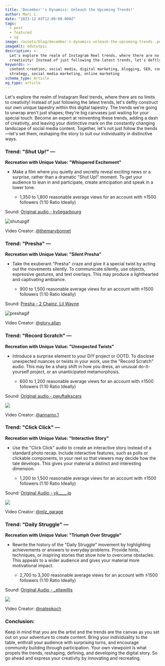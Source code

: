 ```yaml
---
title: 'December''s Dynamics: Unleash the Upcoming Trends!'
author: Marc C.
date: "2023-12-03T12:00:00.000Z"
tags:
  - post
  - featured
  - ig
image: /assets/blog/december-s-dynamics-unleash-the-upcoming-trends-.png
imageAlt: ddututpic
description: >-
  Let's explore the realm of Instagram Reel trends, where there are no limits to
  creativity! Instead of just following the latest trends, let's deftly con...
keywords: >-
  content creation, social media, digital marketing, blogging, SEO, content
  strategy, social media marketing, online marketing
schema_type: Article
og_type: article
---
```

Let's explore the realm of Instagram Reel trends, where there are no limits to creativity! Instead of just following the latest trends, let's deftly construct our own unique tapestry within this digital tapestry. The trends we're going to unwrap aren't just shapes; they're big canvases just waiting for your special touch. Become an expert at reinventing these trends, adding a dash of creativity, and leaving your distinctive mark on the constantly changing landscape of social media content. Together, let's not just follow the trends—let's set them, reshaping the story to suit our individuality in distinctive ways.

### Trend: "Shut Up!" — 

**Recreation with Unique Value: "Whispered Excitement"**

* Make a film where you quietly and secretly reveal exciting news or a surprise, rather than a dramatic "Shut Up!" moment. To get your audience to lean in and participate, create anticipation and speak in a lower tone.

  * 1,350 to 1,800 reasonable average views for an account with ≤1500 followers (1:10 Ratio Ideally)

Sound: [Original audio - kyliegarbourg](https://www.instagram.com/reels/audio/816638003795133/)

[](https://www.instagram.com/reels/audio/816638003795133/)

![shutupgif](/assets/blog/saveinsta.app-3247158962661635848.gif)

Video Creator: [@themarybonnet](https://www.instagram.com/themarybonnet/)

### Trend: "Presha" — 

**Recreation with Unique Value: "Silent Presha"**

* Take the exuberant "Presha" craze and give it a special twist by acting out the movements silently. To communicate silently, use objects, expressive gestures, and text overlays. This may produce a lighthearted and captivating ambiance.

  * 900 to 1,500 reasonable average views for an account with ≤1500 followers (1:10 Ratio Ideally)

Sound: [Presha - 2 Chainz, Lil Wayne](https://www.instagram.com/reels/audio/720437506793705/)

[](https://www.instagram.com/reels/audio/720437506793705/)

![preshagif](/assets/blog/saveinsta.app-3245289284721442392_8573500245.gif)

Video Creator: [@glory.allan](https://www.instagram.com/glory.allan/)

### Trend: "Record Scratch" —

**Recreation with Unique Value: "Unexpected Twists"**

* Introduce a surprise element to your DIY project or OOTD. To disclose unexpected nuances or twists in your work, use the "Record Scratch" audio. This may be a sharp shift in how you dress, an unusual do-it-yourself project, or an unanticipated metamorphosis.

  * 600 to 1,200 reasonable average views for an account with ≤1500 followers (1:10 Ratio Ideally)

Sound: [Original audio - pwuftalkscars](https://www.instagram.com/reels/audio/568348771785548/)

[](https://www.instagram.com/reels/audio/568348771785548/)

![](/assets/blog/saveinsta.app-3246324603197701015.gif)

Video Creator: [@annamo.1](https://www.instagram.com/annamo.1/)

### Trend: "Click Click" — 

**Recreation with Unique Value: "Interactive Story"**

* Use the "Click Click" audio to create an interactive story instead of a standard photo recap. Include interactive features, such as polls or clickable components, in your reel so that viewers may decide how the tale develops. This gives your material a distinct and interesting dimension.

  * 1,200 to 1,500 reasonable average views for an account with ≤1500 followers (1:10 Ratio Ideally)

Sound: [Original Audio - yk\_\_\_\_.jp](https://www.instagram.com/reels/audio/3186975151449106/?igshid=ZDE1MWVjZGVmZQ%3D%3D)

[](https://www.instagram.com/reels/audio/3186975151449106/?igshid=ZDE1MWVjZGVmZQ%3D%3D)

![](/assets/blog/saveinsta.app-3241437382937736589-1-.gif)

Video Creator: [@mlz_garage](https://www.instagram.com/mlz_garage/)

### Trend: "Daily Struggle" — 

**Recreation with Unique Value: "Triumph Over Struggle"**

* Rewrite the history of the "Daily Struggle" movement by highlighting achievements or answers to everyday problems. Provide hints, techniques, or inspiring stories that show how to overcome obstacles. This appeals to a wider audience and gives your material more motivational impact.

  * 2,700 to 3,300 reasonable average views for an account with ≤1500 followers (1:10 Ratio Ideally)

Sound: [Original Audio - _ellawillis](https://www.instagram.com/reels/audio/6673293119406166/?igshid=ZDE1MWVjZGVmZQ%3D%3D)

![](/assets/blog/saveinsta.app-3238859376541846334.gif)

Video Creator: [@natepkoch](https://www.instagram.com/natepkoch/)

### **Conclusion:**

Keep in mind that you are the artist and the trends are the canvas as you set out on your adventure to create content. Bring your individuality to the table, enthrall your audience with surprising turns, and encourage community building through participation. Your own viewpoint is what propels the trends, reshaping, defining, and developing the digital story. So go ahead and express your creativity by innovating and recreating.
